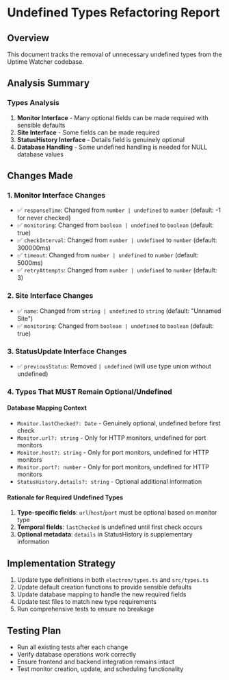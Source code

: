 # Undefined Types Refactoring Report
<!-- markdownlint-disable -->
## Overview
This document tracks the removal of unnecessary undefined types from the Uptime Watcher codebase.

## Analysis Summary

### Types Analysis
1. **Monitor Interface** - Many optional fields can be made required with sensible defaults
2. **Site Interface** - Some fields can be made required  
3. **StatusHistory Interface** - Details field is genuinely optional
4. **Database Handling** - Some undefined handling is needed for NULL database values

## Changes Made

### 1. Monitor Interface Changes
- ✅ `responseTime`: Changed from `number | undefined` to `number` (default: -1 for never checked)
- ✅ `monitoring`: Changed from `boolean | undefined` to `boolean` (default: true)
- ✅ `checkInterval`: Changed from `number | undefined` to `number` (default: 300000ms)
- ✅ `timeout`: Changed from `number | undefined` to `number` (default: 5000ms)  
- ✅ `retryAttempts`: Changed from `number | undefined` to `number` (default: 3)

### 2. Site Interface Changes
- ✅ `name`: Changed from `string | undefined` to `string` (default: "Unnamed Site")
- ✅ `monitoring`: Changed from `boolean | undefined` to `boolean` (default: true)

### 3. StatusUpdate Interface Changes
- ✅ `previousStatus`: Removed `| undefined` (will use type union without undefined)

### 4. Types That MUST Remain Optional/Undefined

#### Database Mapping Context
- `Monitor.lastChecked?: Date` - Genuinely optional, undefined before first check
- `Monitor.url?: string` - Only for HTTP monitors, undefined for port monitors
- `Monitor.host?: string` - Only for port monitors, undefined for HTTP monitors  
- `Monitor.port?: number` - Only for port monitors, undefined for HTTP monitors
- `StatusHistory.details?: string` - Optional additional information

#### Rationale for Required Undefined Types
1. **Type-specific fields**: `url`/`host`/`port` must be optional based on monitor type
2. **Temporal fields**: `lastChecked` is undefined until first check occurs
3. **Optional metadata**: `details` in StatusHistory is supplementary information

## Implementation Strategy
1. Update type definitions in both `electron/types.ts` and `src/types.ts`
2. Update default creation functions to provide sensible defaults
3. Update database mapping to handle the new required fields
4. Update test files to match new type requirements
5. Run comprehensive tests to ensure no breakage

## Testing Plan
- Run all existing tests after each change
- Verify database operations work correctly
- Ensure frontend and backend integration remains intact
- Test monitor creation, update, and scheduling functionality
